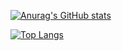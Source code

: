

<!--
**eeeds/eeeds** is a ✨ _special_ ✨ repository because its `README.md` (this file) appears on your GitHub profile.

Here are some ideas to get you started:

- 🔭 I’m currently working on ...
- 🌱 I’m currently learning ...
- 👯 I’m looking to collaborate on ...
- 🤔 I’m looking for help with ...
- 💬 Ask me about ...
- 📫 How to reach me: ...
- 😄 Pronouns: ...
- ⚡ Fun fact: ...
-->

[![Anurag's GitHub stats](https://github-readme-stats.vercel.app/api?username=eeeds)](https://github.com/anuraghazra/github-readme-stats)

[![Top Langs](https://github-readme-stats.vercel.app/api/top-langs/?username=eeeds&langs_count=8&layout=compact)](https://github.com/anuraghazra/github-readme-stats)
